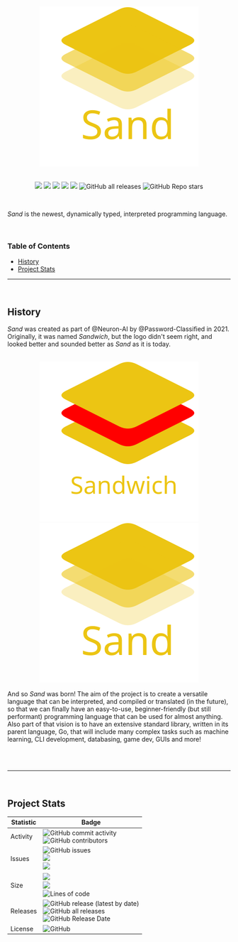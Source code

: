 <div align="center">
  <br/>
  <br/>
  <img alt="Sand logo: 3 rounded squares stacked atop each other." src="./admin/social/icon.svg"/>
</div>

<br/>

<p align="center">
   <img src="https://img.shields.io/badge/build-planning-1dbf1f"/>
  <img src="https://app.codacy.com/project/badge/Grade/f7493b02fab8437e8e5fafeaea478e50"/>
  <img src="https://badges.pufler.dev/created/Neuron-AI/Sand"/>
  <img src="https://badges.pufler.dev/updated/Neuron-AI/Sand"/>
  <img src="https://badges.pufler.dev/visits/Neuron-AI/Sand"/>
   <img alt="GitHub all releases" src="https://img.shields.io/github/downloads/Neuron-AI/Sand/total">
  <img alt="GitHub Repo stars" src="https://img.shields.io/github/stars/Neuron-AI/Sand?style=social">
<p/>
<br/>

_Sand_ is the newest, dynamically typed, interpreted programming language.

<br>

### Table of Contents

- [History](#history)
- [Project Stats](#project-stats)

---

<br>

## History

_Sand_ was created as part of @Neuron-AI by @Password-Classified in 2021. Originally, it was named _Sandwich_, but the logo didn't seem right, and looked better and sounded better as _Sand_ as it is today.

<br>
<div align="center">
  <img alt="Sandwich (Old Logo)" src="./admin/social/sandwich.svg">
  <img alt="Sand (Current Logo)" src="./admin/social/icon.svg">
</div>

And so _Sand_ was born! The aim of the project is to create a versatile language that can be interpreted, and compiled or translated (in the future), so that we can finally have an easy-to-use, beginner-friendly (but still performant) programming language that can be used for almost anything. Also part of that vision is to have an extensive standard library, written in its parent language, Go, that will include many complex tasks such as machine learning, CLI development, databasing, game dev, GUIs and more!

<br>
<br>

---

<br>

## Project Stats

| Statistic | Badge                                                                                                                                                                                                                                                                                                               |
| --------- | ------------------------------------------------------------------------------------------------------------------------------------------------------------------------------------------------------------------------------------------------------------------------------------------------------------------- |
| Activity  | <img alt="GitHub commit activity" src="https://img.shields.io/github/commit-activity/m/Neuron-AI/Sand"><br/><img alt="GitHub contributors" src="https://img.shields.io/github/contributors/Neuron-AI/Sand">                                                                                                         |
| Issues    | <img alt="GitHub issues" src="https://img.shields.io/github/issues/Neuron-AI/Sand"><br/><img src="https://img.shields.io/github/issues/Neuron-AI/Sand/feature-request.svg"/><br/><img src="https://img.shields.io/github/issues/Neuron-AI/Sand/bug-report.svg"/>                                                    |
| Size      | <img src="https://img.shields.io/github/languages/code-size/Neuron-AI/Sand"/><br/><img src="https://img.shields.io/github/repo-size/Neuron-AI/Sand"/><br/><img alt="Lines of code" src="https://img.shields.io/tokei/lines/github/Neuron-AI/Sand"><br/>                                                             |
| Releases  | <img alt="GitHub release (latest by date)" src="https://img.shields.io/github/v/release/Neuron-AI/Sand"><br/><img alt="GitHub all releases" src="https://img.shields.io/github/downloads/Neuron-AI/Sand/total"><br/><img alt="GitHub Release Date" src="https://img.shields.io/github/release-date/Neuron-AI/Sand"> |
| License   | <img alt="GitHub" src="https://img.shields.io/github/license/Neuron-AI/Sand">                                                                                                                                                                                                                                       |
